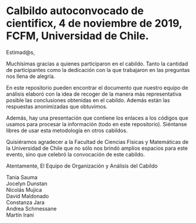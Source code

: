 # Calbildo autoconvocado de cientificx, 4 de noviembre de 2019, FCFM, Universidad de Chile.

Estimad@s, 

Muchísimas gracias a quienes participaron en el cabildo. Tanto la cantidad de participantes como la dedicación con la que trabajaron en las preguntas nos llena de alegría.

En este repositorio pueden encontrar el documento que nuestro equipo de análisis elaboró con la idea de recoger de la manera más representativa posible las conclusiones obtenidas en el cabildo. Además están las respuestas anonimizadas que obtuvimos.

Además, hay una presentación que contiene los enlaces a los códigos que usamos para procesar la información (todo en este repositorio). Siéntanse libres de usar esta metodología en otros cabildos.

Quisiéramos agradecer a la Facultad de Ciencias Físicas y Matemáticas de la Universidad de Chile que no sólo nos brindó amplios espacios para este evento, sino que celebró la convocación de este cabildo.

Atentamente, 
El Equipo de Organización y Análisis del Cabildo

Tania Sauma <br/>
Jocelyn Dunstan <br/>
Nicolás Mujica <br/>
David Maldonado <br/>
Constanza Jara <br/>
Andrea Schmessane <br/>
Martín Iraní
